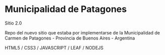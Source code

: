 # Municipalidad de Patagones
Sitio 2.0

Repo del nuevo sitio que estaba por implementarse de la Municipalidad de Carmen de Patagones - Provincia de Buenos Aires - Argentina

HTML5 / CSS3 / JAVASCRIPT / LEAF / NODEJS
